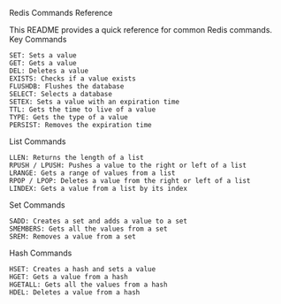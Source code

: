 Redis Commands Reference

This README provides a quick reference for common Redis commands.
Key Commands

    SET: Sets a value
    GET: Gets a value
    DEL: Deletes a value
    EXISTS: Checks if a value exists
    FLUSHDB: Flushes the database
    SELECT: Selects a database
    SETEX: Sets a value with an expiration time
    TTL: Gets the time to live of a value
    TYPE: Gets the type of a value
    PERSIST: Removes the expiration time

List Commands

    LLEN: Returns the length of a list
    RPUSH / LPUSH: Pushes a value to the right or left of a list
    LRANGE: Gets a range of values from a list
    RPOP / LPOP: Deletes a value from the right or left of a list
    LINDEX: Gets a value from a list by its index

Set Commands

    SADD: Creates a set and adds a value to a set
    SMEMBERS: Gets all the values from a set
    SREM: Removes a value from a set

Hash Commands

    HSET: Creates a hash and sets a value
    HGET: Gets a value from a hash
    HGETALL: Gets all the values from a hash
    HDEL: Deletes a value from a hash

